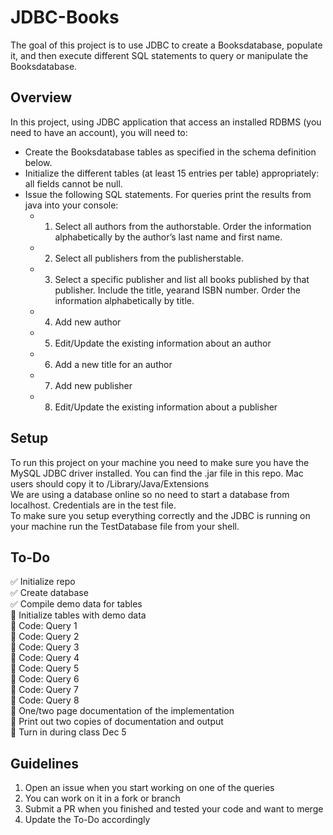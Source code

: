 # JDBC-Books
The goal of this project is to use JDBC to create a Booksdatabase, populate it, and then execute different SQL statements to query or manipulate the Booksdatabase.


## Overview
In this project, using JDBC application that access an installed RDBMS (you need to have an account), you will need to:
* Create the Booksdatabase tables as specified in the schema definition below.
* Initialize the different tables (at least 15 entries per table) appropriately: all fields cannot be null.
* Issue the following SQL statements. For queries print the results from java into your console:
  * 1. Select all authors from the authorstable. Order the information alphabetically by the author’s last name and first name.
  * 2. Select all publishers from the publisherstable.
  * 3. Select a specific publisher and list all books published by that publisher. Include the title, yearand ISBN number. Order the information alphabetically by title.
  * 4. Add new author
  * 5. Edit/Update the existing information about an author
  * 6. Add a new title for an author
  * 7. Add new publisher
  * 8. Edit/Update the existing information about a publisher

## Setup
To run this project on your machine you need to make sure you have the MySQL JDBC driver installed. You can find the .jar file in this repo. Mac users should copy it to /Library/Java/Extensions  
We are using a database online so no need to start a database from localhost. Credentials are in the test file.  
To make sure you setup everything correctly and the JDBC is running on your machine run the TestDatabase file from your shell.  

## To-Do
:white_check_mark: Initialize repo  
:white_check_mark: Create database  
:white_check_mark: Compile demo data for tables  
:black_square_button: Initialize tables with demo data  
:black_square_button: Code: Query 1  
:black_square_button: Code: Query 2  
:black_square_button: Code: Query 3  
:black_square_button: Code: Query 4  
:black_square_button: Code: Query 5  
:black_square_button: Code: Query 6  
:black_square_button: Code: Query 7  
:black_square_button: Code: Query 8  
:black_square_button: One/two page documentation of the implementation  
:black_square_button: Print out two copies of documentation and output  
:black_square_button: Turn in during class Dec 5  

## Guidelines
1. Open an issue when you start working on one of the queries
2. You can work on it in a fork or branch
3. Submit a PR when you finished and tested your code and want to merge
4. Update the To-Do accordingly